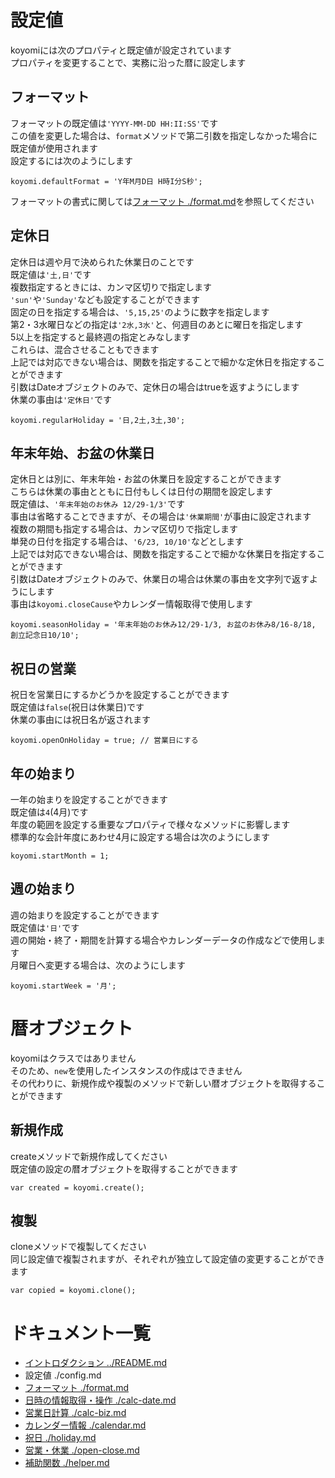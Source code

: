 # 設定値

koyomiには次のプロパティと既定値が設定されています  
プロパティを変更することで、実務に沿った暦に設定します  

## フォーマット

フォーマットの既定値は`'YYYY-MM-DD HH:II:SS'`です  
この値を変更した場合は、`format`メソッドで第二引数を指定しなかった場合に既定値が使用されます  
設定するには次のようにします  

```
koyomi.defaultFormat = 'Y年M月D日 H時I分S秒';
```

フォーマットの書式に関しては[フォーマット ./format.md](./format.md)を参照してください

## 定休日

定休日は週や月で決められた休業日のことです  
既定値は`'土,日'`です  
複数指定するときには、カンマ区切りで指定します  
`'sun'`や`'Sunday'`なども設定することができます  
固定の日を指定する場合は、`'5,15,25'`のように数字を指定します  
第2・3水曜日などの指定は`'2水,3水'`と、何週目のあとに曜日を指定します  
5以上を指定すると最終週の指定とみなします  
これらは、混合させることもできます  
上記では対応できない場合は、関数を指定することで細かな定休日を指定することができます  
引数はDateオブジェクトのみで、定休日の場合はtrueを返すようにします  
休業の事由は`'定休日'`です

```
koyomi.regularHoliday = '日,2土,3土,30';
```

## 年末年始、お盆の休業日

定休日とは別に、年末年始・お盆の休業日を設定することができます  
こちらは休業の事由とともに日付もしくは日付の期間を設定します  
既定値は、`'年末年始のお休み 12/29-1/3'`です  
事由は省略することできますが、その場合は`'休業期間'`が事由に設定されます  
複数の期間も指定する場合は、カンマ区切りで指定します  
単発の日付を指定する場合は、`'6/23, 10/10'`などとします  
上記では対応できない場合は、関数を指定することで細かな休業日を指定することができます  
引数はDateオブジェクトのみで、休業日の場合は休業の事由を文字列で返すようにします  
事由は`koyomi.closeCause`やカレンダー情報取得で使用します  

```
koyomi.seasonHoliday = '年末年始のお休み12/29-1/3, お盆のお休み8/16-8/18, 創立記念日10/10';
```

## 祝日の営業

祝日を営業日にするかどうかを設定することができます  
既定値は`false`(祝日は休業日)です  
休業の事由には祝日名が返されます

```
koyomi.openOnHoliday = true; // 営業日にする
```

## 年の始まり

一年の始まりを設定することができます  
既定値は`4`(4月)です  
年度の範囲を設定する重要なプロパティで様々なメソッドに影響します  
標準的な会計年度にあわせ4月に設定する場合は次のようにします  

```
koyomi.startMonth = 1;
```

## 週の始まり

週の始まりを設定することができます  
既定値は`'日'`です  
週の開始・終了・期間を計算する場合やカレンダーデータの作成などで使用します  
月曜日へ変更する場合は、次のようにします  

```
koyomi.startWeek = '月';
```

# 暦オブジェクト

koyomiはクラスではありません  
そのため、`new`を使用したインスタンスの作成はできません  
その代わりに、新規作成や複製のメソッドで新しい暦オブジェクトを取得することができます  

## 新規作成

createメソッドで新規作成してください  
既定値の設定の暦オブジェクトを取得することができます

```
var created = koyomi.create(); 
```

## 複製

cloneメソッドで複製してください  
同じ設定値で複製されますが、それぞれが独立して設定値の変更することができます

```
var copied = koyomi.clone(); 
```


# ドキュメント一覧

  + [イントロダクション ../README.md](../README.md)
  + 設定値 ./config.md
  + [フォーマット ./format.md](./format.md)
  + [日時の情報取得・操作 ./calc-date.md](./calc-date.md)
  + [営業日計算 ./calc-biz.md](./calc-biz.md)
  + [カレンダー情報 ./calendar.md](./calendar.md)
  + [祝日 ./holiday.md](./holiday.md)
  + [営業・休業 ./open-close.md](./open-close.md)
  + [補助関数 ./helper.md](./helper.md)
